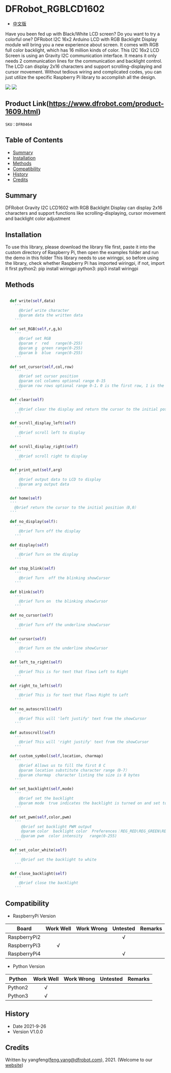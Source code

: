 # DFRobot_RGBLCD1602

- [中文版](./README_CN.md)

Have you been fed up with Black/White LCD screen? Do you want to try a colorful one? DFRobot I2C 16x2 Arduino LCD with RGB Backlight Display module will bring you a new experience about screen. It comes with RGB full color backlight, which has 16 million kinds of color. This I2C 16x2 LCD Screen is using an Gravity I2C communication interface. It means it only needs 2 communication lines for the communication and backlight control. The LCD can display 2x16 characters and support scrolling-displaying and cursor movement. Without tedious wiring and complicated codes, you can just utilize the specific Raspberry Pi library to accomplish all the design.


![](../../resources/images/DFR0464.jpg)
![](../../resources/images/DFR0557.png)

## Product Link(https://www.dfrobot.com/product-1609.html)

    SKU：DFR0464

## Table of Contents

* [Summary](#summary)
* [Installation](#installation)
* [Methods](#methods)
* [Compatibility](#compatibility)
* [History](#history)
* [Credits](#credits)

## Summary

DFRobot Gravity I2C LCD1602 with RGB Backlight Display can display 2x16 characters and support functions like scrolling-displaying, cursor movement and backlight color adjustment

## Installation

To use this library, please download the library file first, paste it into the custom directory of Raspberry Pi, then open the examples folder and run the demo in this folder
This library needs to use wiringpi, so before using the library, check whether Raspberry Pi has imported wiringpi, if not, import it first
python2: pip install wiringpi
python3: pip3 install wiringpi

## Methods

```python

  def write(self,data)
    '''
      @brief write character
      @param data the written data
    '''

  def set_RGB(self,r,g,b)
    '''
      @brief set RGB
      @param r  red   range(0-255)
      @param g  green range(0-255)
      @param b  blue  range(0-255)
    '''

  def set_cursor(self,col,row)
    '''
      @brief set cursor position
      @param col columns optional range 0-15
      @param row rows optional range 0-1，0 is the first row, 1 is the second row
    '''

  def clear(self)
    '''
      @brief clear the display and return the cursor to the initial position (position 0)
    '''

  def scroll_display_left(self)
    '''
      @brief scroll left to display
    '''

  def scroll_display_right(self)
    '''
      @brief scroll right to display
    '''

  def print_out(self,arg)
    '''
      @brief output data to LCD to display
      @param arg output data
    '''

  def home(self)
  '''
    @brief return the cursor to the initial position（0,0）
  '''

  def no_display(self):
    '''
      @brief Turn off the display
    '''

  def display(self)
    '''
      @brief Turn on the display
    '''

  def stop_blink(self)
    '''
      @brief Turn  off the blinking showCursor
    '''

  def blink(self)
    '''
      @brief Turn on  the blinking showCursor
    '''

  def no_cursor(self)
    '''
      @brief Turn off the underline showCursor 
    '''

  def cursor(self)
    '''
      @brief Turn on the underline showCursor 
    '''

  def left_to_right(self)
    '''
      @brief This is for text that flows Left to Right
    '''

  def right_to_left(self)
    '''
      @brief This is for text that flows Right to Left
    '''

  def no_autoscroll(self)
    '''
      @brief This will 'left justify' text from the showCursor
    '''

  def autoscroll(self)
    '''
      @brief This will 'right justify' text from the showCursor
    '''

  def custom_symbol(self,location, charmap)
    '''
      @brief Allows us to fill the first 8 C
      @param location substitute character range（0-7）
      @param charmap  character listing the size is 8 bytes
    '''

  def set_backlight(self,mode)
    '''
      @brief set the backlight
      @param mode  true indicates the backlight is turned on and set to white, false indicates the backlight is turned off
    '''

  def set_pwm(self,color,pwm)
    '''
       @brief set backlight PWM output
       @param color  backlight color  Preferences：REG_RED\REG_GREEN\REG_BLUE
       @param pwm  color intensity   range(0-255)
    '''

  def set_color_white(self)
    '''
       @brief set the backlight to white
    '''

  def close_backlight(self)
    '''
      @brief close the backlight
    '''
```

## Compatibility

* RaspberryPi Version

| Board        | Work Well | Work Wrong | Untested | Remarks |
| ------------ | :-------: | :--------: | :------: | ------- |
| RaspberryPi2 |           |            |    √     |         |
| RaspberryPi3 |     √     |            |          |         |
| RaspberryPi4 |           |            |    √     |         |

* Python Version

| Python  | Work Well | Work Wrong | Untested | Remarks |
| ------- | :-------: | :--------: | :------: | ------- |
| Python2 |     √     |            |          |         |
| Python3 |     √     |            |          |         |


## History

- Date 2021-9-26
- Version V1.0.0


## Credits

Written by yangfeng(feng.yang@dfrobot.com), 2021. (Welcome to our [website](https://www.dfrobot.com/))
